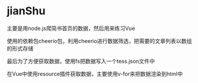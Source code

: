 # jianShu
主要是用node.js爬简书首页的数据，然后用来练习Vue

使用的依赖包cheerio包，利用cheerio进行数据筛选，把需要的文章列表以数组的形式存储

最后为了方便获取数据，使用fs把数据写入一个tess.json文件中

在Vue中使用resource插件获取数据，主要使用v-for来把数据渲染到html中
